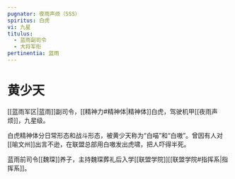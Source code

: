 ```yaml
---
pugnator: 夜雨声烦（SSS）
spiritus: 白虎
vi: 九星
titulus:
  - 蓝雨副司令
  - 大将军衔
pertinentia: 蓝雨
---
```


# 黄少天

[[蓝雨军区|蓝雨]]副司令，[[精神力#精神体|精神体]]白虎，驾驶机甲[[夜雨声烦]]，九星级。

白虎精神体分日常形态和战斗形态，被黄少天称为“白喵”和“白嗷”。曾因有人对[[喻文州]]出言不逊，在联盟总部用白嗷发出虎啸，把人吓得半死。

蓝雨前司令[[魏琛]]养子，主持魏琛葬礼后入学[[联盟学院]][[联盟学院#指挥系|指挥系]]。
